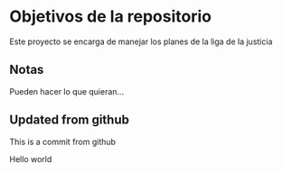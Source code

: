 # Objetivos de la repositorio

Este proyecto se encarga de manejar los planes de la liga de la justicia


## Notas
Pueden hacer lo que quieran...

## Updated from github
This is a commit from github

Hello world
